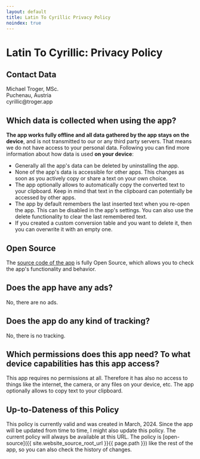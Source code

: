 ```yaml
---
layout: default
title: Latin To Cyrillic Privacy Policy
noindex: true
---
```

# Latin To Cyrillic: Privacy Policy

## Contact Data
Michael Troger, MSc.  
Puchenau, Austria  
&#x63;&#x79;&#x72;&#x69;&#x6C;&#x6C;&#x69;&#x63;&#x40;&#x74;&#x72;&#x6F;&#x67;&#x65;&#x72;&#x2E;&#x61;&#x70;&#x70;

## Which data is collected when using the app?
**The app works fully offline and all data gathered by the app stays on the device**, and is not transmitted to our or any third party servers.
That means we do not have access to your personal data.
Following you can find more information about how data is used **on your device**:
* Generally all the app's data can be deleted by uninstalling the app.
* None of the app's data is accessible for other apps. This changes as soon as you actively copy or share a text on your own choice.
* The app optionally allows to automatically copy the converted text to your clipboard. Keep in mind that text in the clipboard can potentially be accessed by other apps.
* The app by default remembers the last inserted text when you re-open the app. This can be disabled in the app's settings. You can also use the delete functionality to clear the last remembered text.
* If you created a custom conversion table and you want to delete it, then you can overwrite it with an empty one.
  
## Open Source
The [source code of the app](https://github.com/michaeltroger/latintocyrillic-android) is fully Open Source, which allows you to check the app's functionality and behavior.

## Does the app have any ads?
No, there are no ads.

## Does the app do any kind of tracking?
No, there is no tracking.
  
## Which permissions does this app need? To what device capabilities has this app access?
This app requires no permissions at all.
Therefore it has also no access to things like the internet, the camera, or any files on your device, etc.
The app optionally allows to copy text to your clipboard.

## Up-to-Dateness of this Policy
This policy is currently valid and was created in March, 2024. Since the app will be updated from time to time, I might also update this policy.
The current policy will always be available at this URL. The policy is [open-source]({{ site.website_source_root_url }}{{ page.path }}) like the rest of the app, so you can also check the history of changes.
